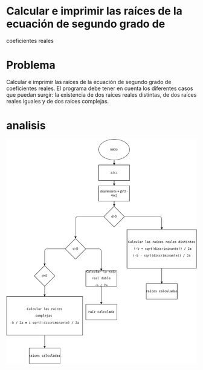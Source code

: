 # Calcular e imprimir las raíces de la ecuación de segundo grado de
coeficientes reales

# Problema

Calcular e imprimir las raíces de la ecuación de segundo grado de
coeficientes reales. El programa debe tener en cuenta los diferentes casos
que puedan surgir: la existencia de dos raíces reales distintas, de dos raíces
reales iguales y de dos raíces complejas.

# analisis
![](diagrama.png)
